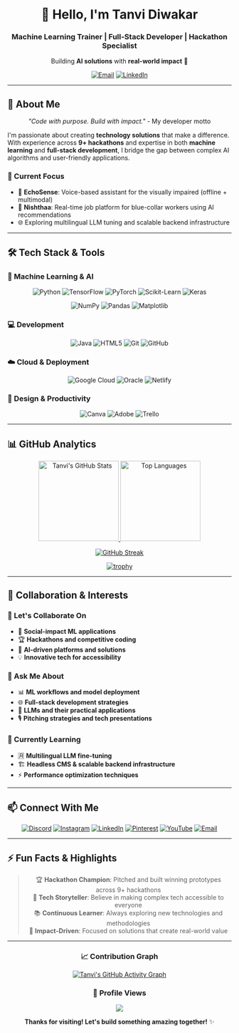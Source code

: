 <!-- Header Section -->
<div align="center">

# 👋 Hello, I'm Tanvi Diwakar

### **Machine Learning Trainer | Full-Stack Developer | Hackathon Specialist**
Building **AI solutions** with **real-world impact** 🌟

[![Email](https://img.shields.io/badge/📫_Contact_Me-tanvidiwakar04@gmail.com-8B4513?style=for-the-badge&logo=gmail&logoColor=white)](mailto:tanvidiwakar04@gmail.com)
[![LinkedIn](https://img.shields.io/badge/🔗_LinkedIn-Connect-0A66C2?style=for-the-badge&logo=linkedin&logoColor=white)](https://linkedin.com/in/tanvi-diwakar-5b41a52a3)

</div>

---

## 🚀 About Me

<div align="center">

*"Code with purpose. Build with impact."* - My developer motto

</div>

I'm passionate about creating **technology solutions** that make a difference. With experience across **9+ hackathons** and expertise in both **machine learning** and **full-stack development**, I bridge the gap between complex AI algorithms and user-friendly applications.

### 🎯 Current Focus
- 🎤 **EchoSense**: Voice-based assistant for the visually impaired (offline + multimodal)
- 💼 **Nishthaa**: Real-time job platform for blue-collar workers using AI recommendations
- 🌐 Exploring multilingual LLM tuning and scalable backend infrastructure

---

## 🛠️ Tech Stack & Tools

### 🤖 Machine Learning & AI
<div align="center">
  
![Python](https://img.shields.io/badge/Python-3776AB?style=for-the-badge&logo=python&logoColor=white)
![TensorFlow](https://img.shields.io/badge/TensorFlow-FF6F00?style=for-the-badge&logo=tensorflow&logoColor=white)
![PyTorch](https://img.shields.io/badge/PyTorch-EE4C2C?style=for-the-badge&logo=pytorch&logoColor=white)
![Scikit-Learn](https://img.shields.io/badge/Scikit--Learn-F7931E?style=for-the-badge&logo=scikit-learn&logoColor=white)
![Keras](https://img.shields.io/badge/Keras-D00000?style=for-the-badge&logo=keras&logoColor=white)

![NumPy](https://img.shields.io/badge/NumPy-013243?style=for-the-badge&logo=numpy&logoColor=white)
![Pandas](https://img.shields.io/badge/Pandas-150458?style=for-the-badge&logo=pandas&logoColor=white)
![Matplotlib](https://img.shields.io/badge/Matplotlib-11557C?style=for-the-badge&logo=python&logoColor=white)

</div>

### 💻 Development
<div align="center">

![Java](https://img.shields.io/badge/Java-ED8B00?style=for-the-badge&logo=openjdk&logoColor=white)
![HTML5](https://img.shields.io/badge/HTML5-E34F26?style=for-the-badge&logo=html5&logoColor=white)
![Git](https://img.shields.io/badge/Git-F05032?style=for-the-badge&logo=git&logoColor=white)
![GitHub](https://img.shields.io/badge/GitHub-181717?style=for-the-badge&logo=github&logoColor=white)

</div>

### ☁️ Cloud & Deployment
<div align="center">

![Google Cloud](https://img.shields.io/badge/Google_Cloud-4285F4?style=for-the-badge&logo=google-cloud&logoColor=white)
![Oracle](https://img.shields.io/badge/Oracle-F80000?style=for-the-badge&logo=oracle&logoColor=white)
![Netlify](https://img.shields.io/badge/Netlify-00C7B7?style=for-the-badge&logo=netlify&logoColor=white)

</div>

### 🎨 Design & Productivity
<div align="center">

![Canva](https://img.shields.io/badge/Canva-00C4CC?style=for-the-badge&logo=canva&logoColor=white)
![Adobe](https://img.shields.io/badge/Adobe-FF0000?style=for-the-badge&logo=adobe&logoColor=white)
![Trello](https://img.shields.io/badge/Trello-0052CC?style=for-the-badge&logo=trello&logoColor=white)

</div>

---

## 📊 GitHub Analytics

<div align="center">

<!-- GitHub Stats Cards -->
<a href="https://github.com/Tanvi-diwakar">
  <img height="180em" src="https://github-readme-stats.vercel.app/api?username=Tanvi-diwakar&show_icons=true&theme=radical&include_all_commits=true&count_private=true&hide_border=true" alt="Tanvi's GitHub Stats"/>
  <img height="180em" src="https://github-readme-stats.vercel.app/api/top-langs/?username=Tanvi-diwakar&layout=compact&theme=radical&hide_border=true&langs_count=8" alt="Top Languages"/>
</a>

<!-- GitHub Streak Stats -->
[![GitHub Streak](https://streak-stats.demolab.com/?user=Tanvi-diwakar&theme=radical&hide_border=true)](https://git.io/streak-stats)

<!-- GitHub Trophy -->
[![trophy](https://github-profile-trophy.vercel.app/?username=Tanvi-diwakar&theme=radical&no-frame=true&no-bg=true&margin-w=15&row=2&column=4)](https://github.com/ryo-ma/github-profile-trophy)

</div>

---

## 🌟 Collaboration & Interests

### 🤝 Let's Collaborate On
- 🎯 **Social-impact ML applications**
- 🏆 **Hackathons and competitive coding**
- 🤖 **AI-driven platforms and solutions**
- 💡 **Innovative tech for accessibility**

### 💬 Ask Me About
- 📊 **ML workflows and model deployment**
- 🌐 **Full-stack development strategies**
- 🧠 **LLMs and their practical applications**
- 🎙️ **Pitching strategies and tech presentations**

### 🌱 Currently Learning
- 🈷️ **Multilingual LLM fine-tuning**
- 🏗️ **Headless CMS & scalable backend infrastructure**
- ⚡ **Performance optimization techniques**

---

## 📫 Connect With Me

<div align="center">

[![Discord](https://img.shields.io/badge/Discord-5865F2?style=for-the-badge&logo=discord&logoColor=white)](https://discord.gg/tanvidiwakar.)
[![Instagram](https://img.shields.io/badge/Instagram-E4405F?style=for-the-badge&logo=instagram&logoColor=white)](https://instagram.com/biblio_tanvi)
[![LinkedIn](https://img.shields.io/badge/LinkedIn-0A66C2?style=for-the-badge&logo=linkedin&logoColor=white)](https://linkedin.com/in/tanvi-diwakar-5b41a52a3)
[![Pinterest](https://img.shields.io/badge/Pinterest-BD081C?style=for-the-badge&logo=pinterest&logoColor=white)](https://pinterest.com/tanvidiwakar04)
[![YouTube](https://img.shields.io/badge/YouTube-FF0000?style=for-the-badge&logo=youtube&logoColor=white)](https://youtube.com/@@Focusflow-7373)
[![Email](https://img.shields.io/badge/Email-D14836?style=for-the-badge&logo=gmail&logoColor=white)](mailto:tanvidiwakar04@gmail.com)

</div>

---

## ⚡ Fun Facts & Highlights

<div align="center">

> 🏆 **Hackathon Champion**: Pitched and built winning prototypes across 9+ hackathons  
> 🌟 **Tech Storyteller**: Believe in making complex tech accessible to everyone  
> 📚 **Continuous Learner**: Always exploring new technologies and methodologies  
> 💫 **Impact-Driven**: Focused on solutions that create real-world value

</div>

---

<div align="center">

### 📈 Contribution Graph
[![Tanvi's GitHub Activity Graph](https://activity-graph.herokuapp.com/graph?username=Tanvi-diwakar&theme=react-dark&hide_border=true&area=true)](https://github.com/ashutosh00710/github-readme-activity-graph)

### 👀 Profile Views
![](https://komarev.com/ghpvc/?username=Tanvi-diwakar&color=blueviolet&style=flat-square)

**Thanks for visiting! Let's build something amazing together!** ✨

</div>
